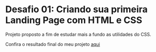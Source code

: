 # Desafio 01: Criando sua primeira Landing Page com HTML e CSS

Projeto proposto a fim de estudar mais a fundo as utilidades do CSS.

Confira o resultado final do meu projeto [aqui](https://narceliolima.github.io/trilha-css-desafio-01/)
